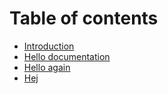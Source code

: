# Table of contents

* [Introduction](README.md)
* [Hello documentation](hello-documentation.md)
* [Hello again](hello-again.md)
* [Hej](hej.md)

